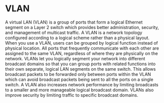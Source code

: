 # VLAN

A virtual LAN \(VLAN\) is a group of ports that form a logical Ethernet segment on a Layer 2 switch which provides better administration, security, and management of multicast traffic. A VLAN is a network topology configured according to a logical scheme rather than a physical layout. When you use a VLAN, users can be grouped by logical function instead of physical location. All ports that frequently communicate with each other are assigned to the same VLAN, regardless of where they are physically on the network. VLANs let you logically segment your network into different broadcast domains so that you can group ports with related functions into their own separate, logical LAN segments on the same switch. This allows broadcast packets to be forwarded only between ports within the VLAN which can avoid broadcast packets being sent to all the ports on a single switch. A VLAN also increases network performance by limiting broadcasts to a smaller and more manageable logical broadcast domain. VLANs also improve security by limiting traffic to specific broadcast domains.

  


